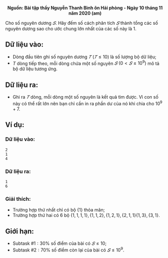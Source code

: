 **<center>Nguồn: Bài tập thầy Nguyễn Thanh Bình ôn Hải phòng - Ngày 10 tháng 11 năm 2020 (am)</center>**

Cho số nguyên dương $𝑆$. Hãy đếm số cách phân tích $𝑆$ thành tổng các số nguyên dương sao cho ước chung lớn nhất của các số này là $1$.

## Dữ liệu vào:
- Dòng đầu tiên ghi số nguyên dương $𝑇\ (𝑇 ≤ 10)$ là số lượng bộ dữ liệu;
- $T$ dòng tiếp theo, mỗi dòng chứa một số nguyên $𝑆\ (0 < 𝑆 ≤ 10^9)$ mô tả bộ dữ liệu tương ứng.

## Dữ liệu ra:
- Ghi ra $𝑇$ dòng, mỗi dòng một số nguyên là kết quả tìm được. Vì con số này có thể rất lớn nên bạn chỉ cần in ra phần dư của nó khi chia cho $10^9+7$.

## Ví dụ:
### Dữ liệu vào:
```
2
1
4
```

### Dữ liệu ra:
```
1
6
```

### Giải thích:
- Trường hợp thứ nhất chỉ có bộ $\{1\}$ thỏa mãn;
- Trường hợp thứ hai có $6$ bộ $\{1,1,1,1\},\{1,1,2\},\{1,2,1\},\{2,1,1\}\{1,3\},\{3,1\}$.

## Giới hạn:
- Subtask $\#1: 30\%$ số điểm của bài có $𝑆 ≤ 10$;
- Subtask $\#2: 70\%$ số điểm còn lại của bài có $𝑆 ≤ 10^9$.